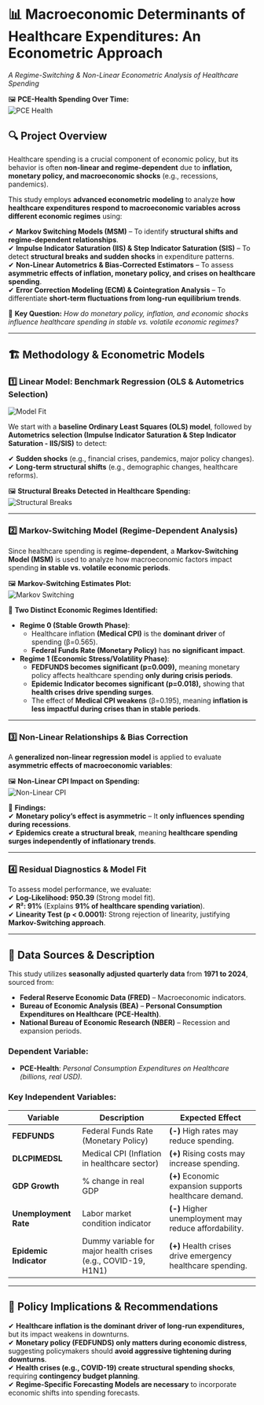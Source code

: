 # 📊 Macroeconomic Determinants of Healthcare Expenditures: An Econometric Approach  
*A Regime-Switching & Non-Linear Econometric Analysis of Healthcare Spending*  

🖼 **PCE-Health Spending Over Time:**  
![PCE Health](https://github.com/dr-vishakha-gupta/portfolio/blob/main/Healthcare_Expenditure_Econometric_Modeling/PCE-Health.png)

## 🔍 Project Overview  
Healthcare spending is a crucial component of economic policy, but its behavior is often **non-linear and regime-dependent** due to **inflation, monetary policy, and macroeconomic shocks** (e.g., recessions, pandemics).  

This study employs **advanced econometric modeling** to analyze **how healthcare expenditures respond to macroeconomic variables across different economic regimes** using:  

✔ **Markov Switching Models (MSM)** – To identify **structural shifts and regime-dependent relationships**.  
✔ **Impulse Indicator Saturation (IIS) & Step Indicator Saturation (SIS)** – To detect **structural breaks and sudden shocks** in expenditure patterns.  
✔ **Non-Linear Autometrics & Bias-Corrected Estimators** – To assess **asymmetric effects of inflation, monetary policy, and crises on healthcare spending**.  
✔ **Error Correction Modeling (ECM) & Cointegration Analysis** – To differentiate **short-term fluctuations from long-run equilibrium trends**.  

📢 **Key Question:** *How do monetary policy, inflation, and economic shocks influence healthcare spending in stable vs. volatile economic regimes?*  

---

## 🏗 Methodology & Econometric Models  

### **1️⃣ Linear Model: Benchmark Regression (OLS & Autometrics Selection)**  

![Model Fit](https://github.com/dr-vishakha-gupta/portfolio/blob/main/Healthcare_Expenditure_Econometric_Modeling/ModelFit.png)

We start with a **baseline Ordinary Least Squares (OLS) model**, followed by **Autometrics selection (Impulse Indicator Saturation & Step Indicator Saturation - IIS/SIS)** to detect:  

✔ **Sudden shocks** (e.g., financial crises, pandemics, major policy changes).  
✔ **Long-term structural shifts** (e.g., demographic changes, healthcare reforms).  

🖼 **Structural Breaks Detected in Healthcare Spending:**  
![Structural Breaks](https://github.com/dr-vishakha-gupta/portfolio/blob/main/Healthcare_Expenditure_Econometric_Modeling/StructuralBreaks.png)  

---

### **2️⃣ Markov-Switching Model (Regime-Dependent Analysis)**  
Since healthcare spending is **regime-dependent**, a **Markov-Switching Model (MSM)** is used to analyze how macroeconomic factors impact spending **in stable vs. volatile economic periods**.  

🖼 **Markov-Switching Estimates Plot:**  
![Markov Switching](https://github.com/dr-vishakha-gupta/portfolio/blob/main/Healthcare_Expenditure_Econometric_Modeling/MarkovSwitching.png)  

📌 **Two Distinct Economic Regimes Identified:**  
- **Regime 0 (Stable Growth Phase)**:  
  - Healthcare inflation **(Medical CPI)** is the **dominant driver** of spending (β=0.565).  
  - **Federal Funds Rate (Monetary Policy)** has **no significant impact**.  
- **Regime 1 (Economic Stress/Volatility Phase)**:  
  - **FEDFUNDS becomes significant (p=0.009),** meaning monetary policy affects healthcare spending **only during crisis periods**.  
  - **Epidemic Indicator becomes significant (p=0.018),** showing that **health crises drive spending surges**.  
  - The effect of **Medical CPI weakens** (β=0.195), meaning **inflation is less impactful during crises than in stable periods**.  

---

### **3️⃣ Non-Linear Relationships & Bias Correction**  
A **generalized non-linear regression model** is applied to evaluate **asymmetric effects of macroeconomic variables**:  

🖼 **Non-Linear CPI Impact on Spending:**  
![Non-Linear CPI](https://github.com/dr-vishakha-gupta/portfolio/blob/main/Healthcare_Expenditure_Econometric_Modeling/NonLinearPlot.png)  

📌 **Findings:**  
✔ **Monetary policy’s effect is asymmetric** – It **only influences spending during recessions**.  
✔ **Epidemics create a structural break**, meaning **healthcare spending surges independently of inflationary trends**.  

---

### **4️⃣ Residual Diagnostics & Model Fit**  
To assess model performance, we evaluate:  
✔ **Log-Likelihood: 950.39** (Strong model fit).  
✔ **R²: 91%** (Explains **91% of healthcare spending variation**).  
✔ **Linearity Test (p < 0.0001):** Strong rejection of linearity, justifying **Markov-Switching approach**.    

---

## 📂 Data Sources & Description  
This study utilizes **seasonally adjusted quarterly data** from **1971 to 2024**, sourced from:  
- **Federal Reserve Economic Data (FRED)** – Macroeconomic indicators.  
- **Bureau of Economic Analysis (BEA)** – **Personal Consumption Expenditures on Healthcare (PCE-Health)**.  
- **National Bureau of Economic Research (NBER)** – Recession and expansion periods.  

### **Dependent Variable:**  
- **PCE-Health**: *Personal Consumption Expenditures on Healthcare (billions, real USD).*   

### **Key Independent Variables:**  
| Variable | Description | Expected Effect |
|----------|------------|----------------|
| **FEDFUNDS** | Federal Funds Rate (Monetary Policy) | **(-)** High rates may reduce spending. |
| **DLCPIMEDSL** | Medical CPI (Inflation in healthcare sector) | **(+)** Rising costs may increase spending. |
| **GDP Growth** | % change in real GDP | **(+)** Economic expansion supports healthcare demand. |
| **Unemployment Rate** | Labor market condition indicator | **(-)** Higher unemployment may reduce affordability. |
| **Epidemic Indicator** | Dummy variable for major health crises (e.g., COVID-19, H1N1) | **(+)** Health crises drive emergency healthcare spending. |

---

## 📌 **Policy Implications & Recommendations**  

✔ **Healthcare inflation is the dominant driver of long-run expenditures,** but its impact weakens in downturns.  
✔ **Monetary policy (FEDFUNDS) only matters during economic distress**, suggesting policymakers should **avoid aggressive tightening during downturns**.  
✔ **Health crises (e.g., COVID-19) create structural spending shocks**, requiring **contingency budget planning**.  
✔ **Regime-Specific Forecasting Models are necessary** to incorporate economic shifts into spending forecasts.  
